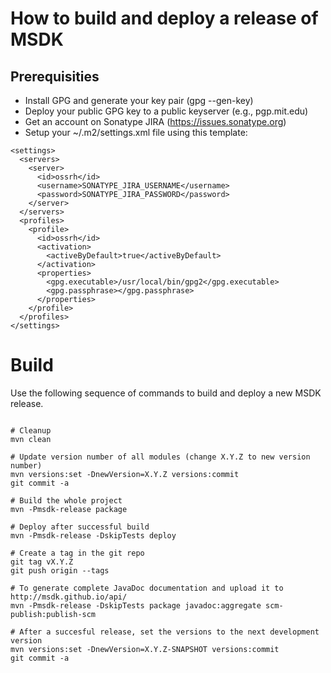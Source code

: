 
# How to build and deploy a release of MSDK

## Prerequisities

* Install GPG and generate your key pair (gpg --gen-key)
* Deploy your public GPG key to a public keyserver (e.g., pgp.mit.edu)
* Get an account on Sonatype JIRA (https://issues.sonatype.org)
* Setup your ~/.m2/settings.xml file using this template:

```
<settings>
  <servers>
    <server>
      <id>ossrh</id>
      <username>SONATYPE_JIRA_USERNAME</username>
      <password>SONATYPE_JIRA_PASSWORD</password>
    </server>
  </servers>
  <profiles>
    <profile>
      <id>ossrh</id>
      <activation>
        <activeByDefault>true</activeByDefault>
      </activation>
      <properties>
        <gpg.executable>/usr/local/bin/gpg2</gpg.executable>
        <gpg.passphrase></gpg.passphrase>
      </properties>
    </profile>
  </profiles>
</settings>
```

# Build

Use the following sequence of commands to build and deploy a new MSDK release.

```

# Cleanup 
mvn clean

# Update version number of all modules (change X.Y.Z to new version number)
mvn versions:set -DnewVersion=X.Y.Z versions:commit
git commit -a

# Build the whole project
mvn -Pmsdk-release package

# Deploy after successful build
mvn -Pmsdk-release -DskipTests deploy

# Create a tag in the git repo
git tag vX.Y.Z
git push origin --tags

# To generate complete JavaDoc documentation and upload it to http://msdk.github.io/api/
mvn -Pmsdk-release -DskipTests package javadoc:aggregate scm-publish:publish-scm

# After a succesful release, set the versions to the next development version
mvn versions:set -DnewVersion=X.Y.Z-SNAPSHOT versions:commit
git commit -a

```
